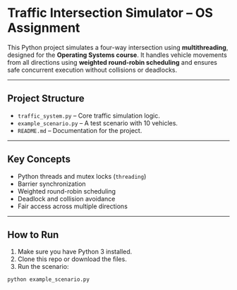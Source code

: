 # Traffic Intersection Simulator – OS Assignment

This Python project simulates a four-way intersection using **multithreading**, designed for the **Operating Systems course**. It handles vehicle movements from all directions using **weighted round-robin scheduling** and ensures safe concurrent execution without collisions or deadlocks.

---

## Project Structure

- `traffic_system.py` – Core traffic simulation logic.
- `example_scenario.py` – A test scenario with 10 vehicles.
- `README.md` – Documentation for the project.

---

## Key Concepts

- Python threads and mutex locks (`threading`)
- Barrier synchronization
- Weighted round-robin scheduling
- Deadlock and collision avoidance
- Fair access across multiple directions

---

## How to Run

1. Make sure you have Python 3 installed.
2. Clone this repo or download the files.
3. Run the scenario:

```bash
python example_scenario.py
